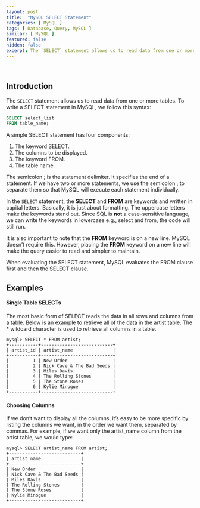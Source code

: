 ```yaml
---
layout: post
title:  "MySQL SELECT Statement"
categories: [ MySQL ]
tags: [ Database, Query, MySQL ]
similar: [ MySQL ]
featured: false
hidden: false
excerpt: The `SELECT` statement allows us to read data from one or more tables.
---
```


<br />

## Introduction

The `SELECT` statement allows us to read data from one or more tables. To write a SELECT statement in MySQL, we follow this syntax:

```sql
SELECT select_list
FROM table_name;
```

A simple SELECT statement has four components:
1. The keyword SELECT.
2. The columns to be displayed. 
3. The keyword FROM.
4. The table name.

The semicolon ; is the statement delimiter. It specifies the end of a statement. If we have two or more statements, we use the semicolon ; to separate them so that MySQL will execute each statement individually.

In the `SELECT` statement, the **SELECT** and **FROM** are keywords and written in capital letters. Basically, it is just about formatting. The uppercase letters make the keywords stand out. Since SQL is **not** a case-sensitive language, we can write the keywords in lowercase e.g., select and from, the code will still run.

It is also important to note that the **FROM** keyword is on a new line. MySQL doesn’t require this. However, placing the **FROM** keyword on a new line will make the query easier to read and simpler to maintain.

When evaluating the SELECT statement, MySQL evaluates the FROM clause first and then the SELECT clause.


## Examples

#### Single Table SELECTs

The most basic form of SELECT reads the data in all rows and columns from a table. Below is an example to retrieve all of the data in the artist table. The \* wildcard character is used to retrieve all columns in a table.

```
mysql> SELECT * FROM artist;
+-----------+---------------------------+
| artist_id | artist_name               |
+-----------+---------------------------+
|         1 | New Order                 |
|         2 | Nick Cave & The Bad Seeds |
|         3 | Miles Davis               |
|         4 | The Rolling Stones        |
|         5 | The Stone Roses           |
|         6 | Kylie Minogue             |
+-----------+---------------------------+
```

#### Choosing Columns

If we don’t want to display all the columns, it’s easy to be more specific by listing the columns
we want, in the order we want them, separated by commas. For example, if we want
only the artist_name column from the artist table, we would type:


```
mysql> SELECT artist_name FROM artist;
+---------------------------+
| artist_name               |
+---------------------------+
| New Order                 |
| Nick Cave & The Bad Seeds |
| Miles Davis               |
| The Rolling Stones        |
| The Stone Roses           |
| Kylie Minogue             |
+---------------------------+
```


















